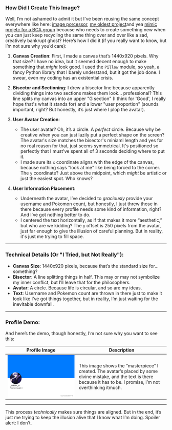 ### How Did I Create This Image?

Well, I’m not ashamed to admit it but I've been reusing the same concept everywhere like here: [image porcessor](https://github.com/RyuZinOh/image-processor), [my oldest project](https://github.com/RyuZinOh/Expertise)and yea [mimic projetc for a BCA group](https://github.com/RyuZinOh/BCA-Group) because who needs to create something new when you can just keep recycling the same thing over and over like a sad, creatively bankrupt ghost? Here’s how I did it (if you really want to know, but I’m not sure why you’d care):

1. **Canvas Creation**: First, I made a canvas that’s 1440x920 pixels. Why that size? I have no idea, but it seemed decent enough to make something that *might* look good. I used the `Pillow` module, so yeah, a fancy Python library that I barely understand, but it got the job done. I swear, even my coding has an existential crisis.

2. **Bisector and Sectioning**: I drew a bisector line because apparently dividing things into two sections makes them look… professional? This line splits my canvas into an upper "G section" (I think for 'Good', I really hope that's what it stands for) and a lower "user proportion" (sounds important, right? But honestly, it’s just where I plop the avatar). 

3. **User Avatar Creation**: 
   - The user avatar? Oh, it’s a circle. A *perfect* circle. Because why be creative when you can just lazily put a perfect shape on the screen? The avatar's size matches the bisector's miniaml length and yes for no real reason for that, just seems symmetrical. It's positioned so perfectly that I must've spent all of 3 seconds deciding where to put it.  
   - I made sure its `x` coordinate aligns with the edge of the canvas, because nothing says "look at me" like being forced to the corner. The `y` coordinate? Just above the midpoint, which *might* be artistic or just the easiest spot. Who knows?

4. **User Information Placement**: 
   - Underneath the avatar, I’ve decided to *graciously* provide your username and Pokomon count, but honestly, I just threw those in there because every profile needs some kind of information, right? And I’ve got nothing better to do.
   - I centered the text horizontally, as if that makes it more “aesthetic,” but who are we kidding? The `y` offset is 250 pixels from the avatar, just far enough to give the illusion of careful planning. But in reality, it's just me trying to fill space.

---

### Technical Details (Or "I Tried, but Not Really"):

- **Canvas Size**: 1440x920 pixels, because that’s the standard size for… something? 
- **Bisector**: A line splitting things in half. This may or may not symbolize my inner conflict, but I’ll leave that for the philosophers.
- **Avatar**: A circle. Because life is circular, and so are my ideas.
- **Text**: Username and Pokemon count are thrown in there just to make it look like I’ve got things together, but in reality, I’m just waiting for the inevitable downfall.

---

### Profile Demo:

And here’s the demo, though honestly, I’m not sure why you want to see this:

| Profile Image | Description |
|:-------------:|-------------|
| ![Profile Demo](./assets/demo_profile.png) | This image shows the “masterpiece” I created. The avatar’s placed by some divine mistake, and the text is there because it has to be. I promise, I’m not overthinking itmuch. |

---

This process *technically* makes sure things are aligned. But in the end, it’s just me trying to keep the illusion alive that I know what I’m doing. Spoiler alert: I don’t.

